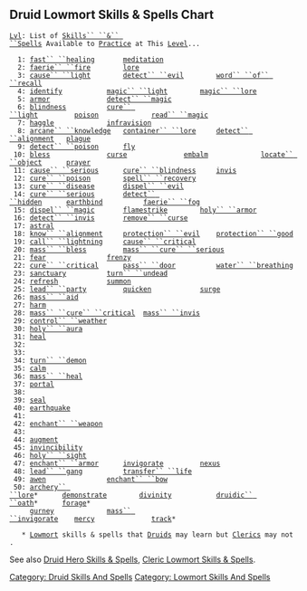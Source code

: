 ## Druid Lowmort Skills & Spells Chart

[`Lvl`](Level.md "wikilink")`: List of `[`Skills`` ``&`` ``Spells`](:Category:_Skills_And_Spells.md "wikilink")` Available to `[`Practice`](Practice.md "wikilink")` at This `[`Level`](Level.md "wikilink")`...`  
`     `  
`  1: `[`fast`` ``healing`](Fast_Healing.md "wikilink")`       `[`meditation`](Meditation.md "wikilink")  
`  2: `[`faerie`` ``fire`](Faerie_Fire.md "wikilink")`        `[`lore`](Lore.md "wikilink")  
`  3: `[`cause`` ``light`](Cause_Light.md "wikilink")`        `[`detect`` ``evil`](Detect_Evil.md "wikilink")`        `[`word`` ``of`` ``recall`](Word_Of_Recall.md "wikilink")  
`  4: `[`identify`](Identify_(spell).md "wikilink")`           `[`magic`` ``light`](Magic_Light.md "wikilink")`        `[`magic`` ``lore`](Magic_Lore.md "wikilink")  
`  5: `[`armor`](Armor_(spell).md "wikilink")`              `[`detect`` ``magic`](Detect_Magic.md "wikilink")`    `  
`  6: `[`blindness`](Blindness.md "wikilink")`          `[`cure`` ``light`](Cure_Light.md "wikilink")`         `[`poison`](Poison_(spell).md "wikilink")`             `[`read`` ``magic`](Read_Magic.md "wikilink")  
`  7: `[`haggle`](Haggle.md "wikilink")`             `[`infravision`](Infravision.md "wikilink")  
`  8: `[`arcane`` ``knowledge`](Arcane_Knowledge.md "wikilink")`   `[`container`` ``lore`](Container_Lore.md "wikilink")`     `[`detect`` ``alignment`](Detect_Alignment.md "wikilink")`   `[`plague`](Plague.md "wikilink")  
`  9: `[`detect`` ``poison`](Detect_Poison.md "wikilink")`      `[`fly`](Fly.md "wikilink")  
` 10: `[`bless`](Bless.md "wikilink")`              `[`curse`](Curse.md "wikilink")`              `[`embalm`](Embalm.md "wikilink")`             `[`locate`` ``object`](Locate_Object.md "wikilink")`      `[`prayer`](Prayer.md "wikilink")  
` 11: `[`cause`` ``serious`](Cause_Serious.md "wikilink")`      `[`cure`` ``blindness`](Cure_Blindness.md "wikilink")`     `[`invis`](Invis.md "wikilink")  
` 12: `[`cure`` ``poison`](Cure_Poison.md "wikilink")`        `[`spell`` ``recovery`](Spell_Recovery.md "wikilink")  
` 13: `[`cure`` ``disease`](Cure_Disease.md "wikilink")`       `[`dispel`` ``evil`](Dispel_Evil.md "wikilink")  
` 14: `[`cure`` ``serious`](Cure_Serious.md "wikilink")`       `[`detect`` ``hidden`](Detect_Hidden.md "wikilink")`      `[`earthbind`](Earthbind.md "wikilink")`          `[`faerie`` ``fog`](Faerie_Fog.md "wikilink")  
` 15: `[`dispel`` ``magic`](Dispel_Magic.md "wikilink")`       `[`flamestrike`](Flamestrike.md "wikilink")`        `[`holy`` ``armor`](Holy_Armor.md "wikilink")  
` 16: `[`detect`` ``invis`](Detect_Invis.md "wikilink")`       `[`remove`` ``curse`](Remove_Curse.md "wikilink")  
` 17: `[`astral`](Astral.md "wikilink")  
` 18: `[`know`` ``alignment`](Know_Alignment.md "wikilink")`     `[`protection`` ``evil`](Protection_Evil.md "wikilink")`    `[`protection`` ``good`](Protection_Good.md "wikilink")  
` 19: `[`call`` ``lightning`](Call_Lightning.md "wikilink")`     `[`cause`` ``critical`](Cause_Critical.md "wikilink")  
` 20: `[`mass`` ``bless`](Mass_Bless.md "wikilink")`         `[`mass`` ``cure`` ``serious`](Mass_Cure_Serious.md "wikilink")  
` 21: `[`fear`](Fear.md "wikilink")`               `[`frenzy`](Frenzy.md "wikilink")  
` 22: `[`cure`` ``critical`](Cure_Critical.md "wikilink")`      `[`pass`` ``door`](Pass_Door.md "wikilink")`          `[`water`` ``breathing`](Water_Breathing.md "wikilink")  
` 23: `[`sanctuary`](Sanctuary.md "wikilink")`          `[`turn`` ``undead`](Turn_Undead.md "wikilink")  
` 24: `[`refresh`](Refresh.md "wikilink")`            `[`summon`](Summon.md "wikilink")  
` 25: `[`lead`` ``party`](Lead_Party.md "wikilink")`         `[`quicken`](Quicken.md "wikilink")`            `[`surge`](Surge.md "wikilink")  
` 26: `[`mass`` ``aid`](Mass_Aid.md "wikilink")  
` 27: `[`harm`](Harm.md "wikilink")  
` 28: `[`mass`` ``cure`` ``critical`](Mass_Cure_Critical.md "wikilink")`  `[`mass`` ``invis`](Mass_Invis.md "wikilink")  
` 29: `[`control`` ``weather`](Control_Weather.md "wikilink")  
` 30: `[`holy`` ``aura`](Holy_Aura.md "wikilink")  
` 31: `[`heal`](Heal_(spell).md "wikilink")  
` 32: `  
` 33: `  
` 34: `[`turn`` ``demon`](Turn_Demon.md "wikilink")  
` 35: `[`calm`](Calm.md "wikilink")  
` 36: `[`mass`` ``heal`](Mass_Heal.md "wikilink")  
` 37: `[`portal`](Portal.md "wikilink")  
` 38: `  
` 39: `[`seal`](Seal.md "wikilink")  
` 40: `[`earthquake`](Earthquake.md "wikilink")  
` 41: `  
` 42: `[`enchant`` ``weapon`](Enchant_Weapon.md "wikilink")  
` 43: `  
` 44: `[`augment`](Augment.md "wikilink")  
` 45: `[`invincibility`](Invincibility.md "wikilink")  
` 46: `[`holy`` ``sight`](Holy_Sight.md "wikilink")  
` 47: `[`enchant`` ``armor`](Enchant_Armor.md "wikilink")`      `[`invigorate`](Invigorate.md "wikilink")`         `[`nexus`](Nexus.md "wikilink")  
` 48: `[`lead`` ``gang`](Lead_Gang.md "wikilink")`          `[`transfer`` ``life`](Transfer_Life.md "wikilink")  
` 49: `[`awen`](Awen.md "wikilink")`               `[`enchant`` ``bow`](Enchant_Bow.md "wikilink")  
` 50: `[`archery`` ``lore`](Archery_Lore.md "wikilink")`*      `[`demonstrate`](Demonstrate.md "wikilink")`        `[`divinity`](Divinity.md "wikilink")`           `[`druidic`` ``oath`](Druidic_Oath.md "wikilink")`*      `[`forage`](Forage.md "wikilink")`*`  
`     `[`gurney`](Gurney.md "wikilink")`             `[`mass`` ``invigorate`](Mass_Invigorate.md "wikilink")`    `[`mercy`](Mercy.md "wikilink")`              `[`track`](Track.md "wikilink")`*`  
`     `  
`   * `[`Lowmort`](:Category:_Lowmort.md "wikilink")` skills & spells that `[`Druids`](:Category:_Druids.md "wikilink")` may learn but `[`Clerics`](:Category:_Clerics.md "wikilink")` may not.`

See also [Druid Hero Skills &
Spells](:Category:_Druid_Hero_Skills_And_Spells.md "wikilink"), [Cleric
Lowmort Skills &
Spells](:Category:_Cleric_Lowmort_Skills_And_Spells.md "wikilink").

[Category: Druid Skills And
Spells](Category:_Druid_Skills_And_Spells "wikilink") [Category: Lowmort
Skills And Spells](Category:_Lowmort_Skills_And_Spells "wikilink")
